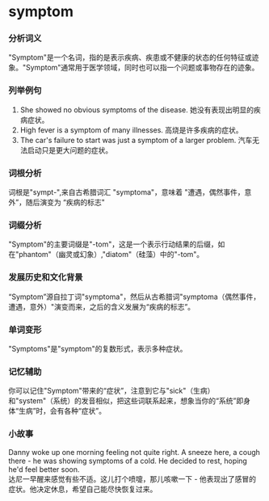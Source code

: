 # symptom

### 分析词义

  

"Symptom"是一个名词，指的是表示疾病、疾患或不健康的状态的任何特征或迹象。"Symptom"通常用于医学领域，同时也可以指一个问题或事物存在的迹象。

  

### 列举例句

  

1.  She showed no obvious symptoms of the disease. 她没有表现出明显的疾病症状。
2.  High fever is a symptom of many illnesses. 高烧是许多疾病的症状。
3.  The car's failure to start was just a symptom of a larger problem. 汽车无法启动只是更大问题的症状。

  

### 词根分析

  

词根是"sympt-",来自古希腊词汇 "symptoma"，意味着 "遭遇，偶然事件，意外”，随后演变为 “疾病的标志"

  

### 词缀分析

  

"Symptom"的主要词缀是"-tom"，这是一个表示行动结果的后缀，如在"phantom"（幽灵或幻象）,"diatom"（硅藻）中的"-tom"。

  

### 发展历史和文化背景

  

“Symptom”源自拉丁词"symptoma"，然后从古希腊词"symptoma（偶然事件，遭遇，意外）"演变而来，之后的含义发展为“疾病的标志”。

  

### 单词变形

  

"Symptoms"是"symptom"的复数形式，表示多种症状。

  

### 记忆辅助

  

你可以记住"Symptom"带来的“症状”，注意到它与"sick"（生病）和"system"（系统）的发音相似，把这些词联系起来，想象当你的“系统”即身体“生病”时，会有各种“症状”。

  

### 小故事

  

Danny woke up one morning feeling not quite right. A sneeze here, a cough there - he was showing symptoms of a cold. He decided to rest, hoping he'd feel better soon.  
达尼一早醒来感觉有些不适。这儿打个喷嚏，那儿咳嗽一下 - 他表现出了感冒的症状。他决定休息，希望自己能尽快恢复过来。
